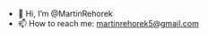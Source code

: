 - 👋 Hi, I’m @MartinRehorek
- 📫 How to reach me: martinrehorek5@gmail.com

<!---
MartinRehorek/MartinRehorek is a ✨ special ✨ repository because its `README.md` (this file) appears on your GitHub profile.
You can click the Preview link to take a look at your changes.
--->
